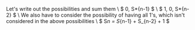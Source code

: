 Let's write out the possibilities and sum them \\
$ 0, S*{n-1} $ \\
$ 1, 0, S*{n-2} $ \\
We also have to consider the possibility of having all 1's, which isn't considered in the above possibilities \\
$ S*n = S*{n-1} + S\_{n-2} + 1 $
